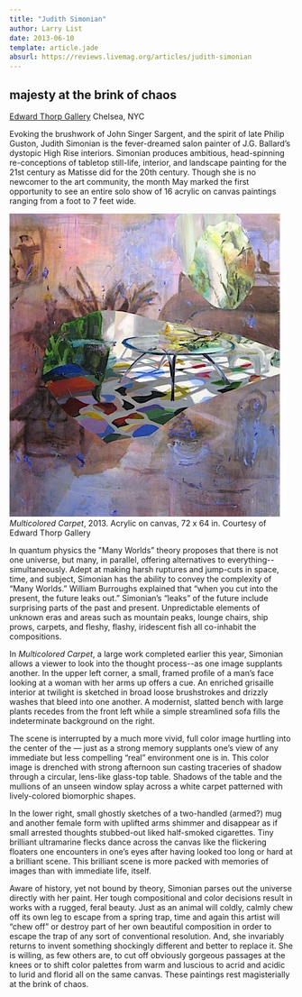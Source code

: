 ```yaml
---
title: "Judith Simonian"
author: Larry List
date: 2013-06-10
template: article.jade
absurl: https://reviews.livemag.org/articles/judith-simonian
---
```


## majesty at the brink of chaos
[Edward Thorp Gallery](http://www.edwardthorpgallery.com/) Chelsea, NYC

Evoking the brushwork of John Singer Sargent, and the spirit of late Philip Guston, Judith Simonian is the fever-dreamed salon painter of J.G. Ballard’s dystopic High Rise interiors.  Simonian produces ambitious, head-spinning re-conceptions of tabletop still-life, interior, and landscape painting for the 21st century as Matisse did for the 20th century. Though she is no newcomer to the art community, the month May marked the first opportunity to see an entire solo show of 16 acrylic on canvas paintings ranging from a foot to 7 feet wide. <span class="more"></span>

![painting](judyS.jpg)
*Multicolored Carpet*, 2013. Acrylic on canvas, 72 x 64 in. Courtesy of Edward Thorp Gallery

In quantum physics the "Many Worlds” theory proposes that there is not one universe, but many, in parallel, offering alternatives to everything--simultaneously. Adept at making harsh ruptures and jump-cuts in space, time, and subject, Simonian has the ability to convey the complexity of “Many Worlds.” William Burroughs explained that “when you cut into the present, the future leaks out.” Simonian’s “leaks” of the future include surprising parts of the past and present. Unpredictable elements of unknown eras and areas such as mountain peaks, lounge chairs, ship prows, carpets, and fleshy, flashy, iridescent fish all co-inhabit the compositions. 

In *Multicolored Carpet*, a large work completed earlier this year, Simonian allows a viewer to look into the thought process--as one image supplants another. In the upper left corner, a small, framed profile of a man’s face looking at a woman with her arms up offers a cue. An enriched grisaille interior at twilight is sketched in broad loose brushstrokes and drizzly washes that bleed into one another. A modernist, slatted bench with large plants recedes from the front left while a simple streamlined sofa fills the indeterminate background on the right.

The scene is interrupted by a much more vivid, full color image hurtling into the center of the — just as a strong memory supplants one’s view of any immediate but less compelling “real” environment one is in.  This color image is drenched with strong afternoon sun casting traceries of shadow through a circular, lens-like glass-top table. Shadows of the table and the mullions of an unseen window splay across a white carpet patterned with lively-colored biomorphic shapes. 

In the lower right, small ghostly sketches of a two-handled (armed?) mug and another female form with uplifted arms shimmer and disappear as if small arrested thoughts stubbed-out liked half-smoked cigarettes. Tiny brilliant ultramarine flecks dance across the canvas like the flickering floaters one encounters in one’s eyes after having looked too long or hard at a brilliant scene. This brilliant scene is more packed with memories of images than with immediate life, itself.

Aware of history, yet not bound by theory, Simonian parses out the universe directly with her paint. Her tough compositional and color decisions result in works with a rugged, feral beauty. Just as an animal will coldly, calmly chew off its own leg to escape from a spring trap, time and again this artist will “chew off” or destroy part of her own beautiful composition in order to escape the trap of any sort of conventional resolution. And, she invariably returns to invent something shockingly different and better to replace it. She is willing, as few others are, to cut off obviously gorgeous passages at the knees or to shift color palettes from warm and luscious to acrid and acidic to lurid and florid all on the same canvas. These paintings rest magisterially at the brink of chaos. 

